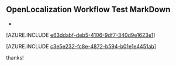 ## OpenLocalization Workflow Test MarkDown
* 

[AZURE.INCLUDE [e63ddabf-deb5-4106-9df7-340d9e1623e1](calleeMd1.md)]



[AZURE.INCLUDE [c3e5e232-fc8e-4872-b594-b01e1e4451ab](calleeMd2.md)]

 
thanks!